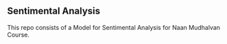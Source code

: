 ## Sentimental Analysis
This repo consists of a Model for Sentimental Analysis for Naan Mudhalvan Course.
 
 

